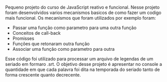 Pequeno projeto do curso de JavaScript reativo e funcional.
Nesse projeto foram desenvolvidos varios mecanismos  basicos de como fazer um codigo mais funcional.
Os mecanismos que foram utilizados por exemplo foram:

- Passar uma função como parametro para uma outra função
- Conceitos de call-back 
- Promisses
- Funções que retonaram outra função
- Associar uma função como parametro para outra

Esse código foi utilizado para processar um arquivo de legendas de um seriado em formaro .srt. O objetivo desse projeto é apresentar no console a quantidade
em que cada palavra  foi dita na temporada do seriado tanto de forma crescente quanto decrecente.
